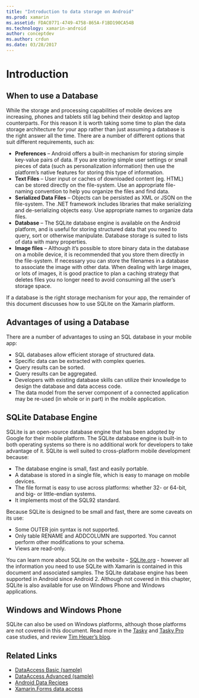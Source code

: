 ```yaml
---
title: "Introduction to data storage on Android"
ms.prod: xamarin
ms.assetid: FDAC0771-4749-4758-865A-F1BD190CA54B
ms.technology: xamarin-android
author: conceptdev
ms.author: crdun
ms.date: 03/28/2017
---
```

# Introduction

## When to use a Database

While the storage and processing capabilities of mobile devices are increasing, phones and tablets still lag behind their desktop and laptop counterparts. For this reason it is worth taking some time to plan the data storage architecture for your app rather than just assuming a database is the right answer all the time. There are a number of different options that suit different requirements, such as:

- **Preferences** – Android offers a built-in mechanism for storing simple key-value pairs of data. If you are storing simple user settings or small pieces of data (such as personalization information) then use the platform’s native features for storing this type of information.
- **Text Files** – User input or caches of downloaded content (eg. HTML) can be stored directly on the file-system. Use an appropriate file-naming convention to help you organize the files and find data.
- **Serialized Data Files** – Objects can be persisted as XML or JSON on the file-system. The .NET framework includes libraries that make serializing and de-serializing objects easy. Use appropriate names to organize data files.
- **Database** – The SQLite database engine is available on the Android platform, and is useful for storing structured data that you need to query, sort or otherwise manipulate. Database storage is suited to lists of data with many properties.
- **Image files** – Although it’s possible to store binary data in the database on a mobile device, it is recommended that you store them directly in the file-system. If necessary you can store the filenames in a database to associate the image with other data. When dealing with large images, or lots of images, it is good practice to plan a caching strategy that deletes files you no longer need to avoid consuming all the user’s storage space.

If a database is the right storage mechanism for your app, the remainder of this document discusses how to use SQLite on the Xamarin platform.

## Advantages of using a Database

There are a number of advantages to using an SQL database in your mobile app:

- SQL databases allow efficient storage of structured data.
- Specific data can be extracted with complex queries.
- Query results can be sorted.
- Query results can be aggregated.
- Developers with existing database skills can utilize their knowledge to design the database and data access code.
- The data model from the server component of a connected application may be re-used (in whole or in part) in the mobile application.

## SQLite Database Engine

SQLite is an open-source database engine that has been adopted by Google for their mobile platform. The SQLite database engine is built-in to both operating systems so there is no additional work for developers to take advantage of it. SQLite is well suited to cross-platform mobile development because:

- The database engine is small, fast and easily portable.
- A database is stored in a single file, which is easy to manage on mobile devices.
- The file format is easy to use across platforms: whether 32- or 64-bit, and big- or little-endian systems.
- It implements most of the SQL92 standard.

Because SQLite is designed to be small and fast, there are some caveats on its use:

- Some OUTER join syntax is not supported.
- Only table RENAME and ADDCOLUMN are supported. You cannot perform other modifications to your schema.
- Views are read-only.

You can learn more about SQLite on the website - [SQLite.org](http://SQLite.org) - however all the information you need to use SQLite with Xamarin is contained in this document and associated samples. The SQLite database engine has been supported in Android since Android 2.
Although not covered in this chapter, SQLite is also available for use on Windows Phone and Windows applications.

## Windows and Windows Phone

SQLite can also be used on Windows platforms, although those platforms are not covered in this document.
Read more in the [Tasky](~/cross-platform/app-fundamentals/building-cross-platform-applications/case-study-tasky.md) and [Tasky Pro](~/cross-platform/app-fundamentals/building-cross-platform-applications/case-study-tasky.md) case studies, and review [Tim Heuer’s blog](http://timheuer.com/blog/archive/2012/06/28/seeding-your-metro-style-app-with-sqlite-database.aspx).

## Related Links

- [DataAccess Basic (sample)](https://github.com/xamarin/mobile-samples/tree/master/DataAccess/Basic)
- [DataAccess Advanced (sample)](https://github.com/xamarin/mobile-samples/tree/master/DataAccess/Advanced)
- [Android Data Recipes](https://github.com/xamarin/recipes/tree/master/Recipes/android/data)
- [Xamarin.Forms data access](~/xamarin-forms/data-cloud/data/databases.md)
